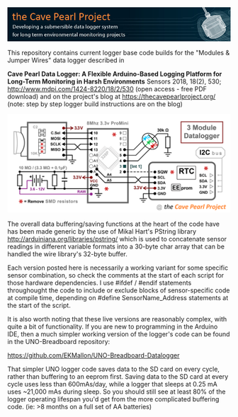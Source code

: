 <img src="https://github.com/EKMallon/The_Cave_Pearl_Project_CURRENT_codebuilds/blob/master/images/CavePearlProjectBanner_130x850px.jpg">

This repository contains current logger base code builds for the  "Modules &amp; Jumper Wires" data logger described in 

**Cave Pearl Data Logger: A Flexible Arduino-Based Logging Platform for Long-Term Monitoring in Harsh Environments**
Sensors 2018, 18(2), 530; http://www.mdpi.com/1424-8220/18/2/530  (open access - free PDF download)  and on the project's blog at  https://thecavepearlproject.org/ (note: step by step logger build instructions are on the blog)

<img src="https://github.com/EKMallon/The_Cave_Pearl_Project_CURRENT_codebuilds/blob/master/images/20180210_CavePearlLogger_ProMiniVariant_1240pix.png">

The overall data buffering/saving functions at the heart of the code have has been made generic by the use of
Mikal Hart's PString library  http://arduiniana.org/libraries/pstring/  which is used to concatenate sensor 
readings in different variable formats into a 30-byte char array that can be handled the wire library's 32-byte buffer.

Each version posted here is necessarily a working variant for some specific sensor combination, so check the comments at the start 
of each script for those hardware dependencies. I use #ifdef / #endif statements throughought the code to include or exclude 
blocks of sensor-specific code at compile time, depending on #define SensorName_Address statements at the start of the script.

It is also worth noting that these live versions are reasonably complex, with quite a bit of functionality. If you are new to programming in the Arduino IDE, then a much simpler working version of the logger's code can be found in the UNO-Breadboard repository:

https://github.com/EKMallon/UNO-Breadboard-Datalogger

That simpler UNO logger code saves data to the SD card on every cycle, rather than buffering to an eeprom first. Saving data to the SD card at every cycle uses less than 600mAs/day, while a logger that sleeps at 0.25 mA uses ~21,000 mAs during sleep. So you should still see at least 80% of the logger operating lifespan you'd get from the more complicated buffering code. (ie: >8 months on a full set of AA batteries)
